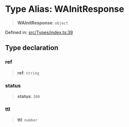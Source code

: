 # Type Alias: WAInitResponse

> **WAInitResponse**: `object`

Defined in: [src/Types/index.ts:39](https://github.com/Fokusdotid/Baileys/blob/db1d3e5f41e9eede5877460f9adbb0224021575c/src/Types/index.ts#L39)

## Type declaration

### ref

> **ref**: `string`

### status

> **status**: `200`

### ttl

> **ttl**: `number`
